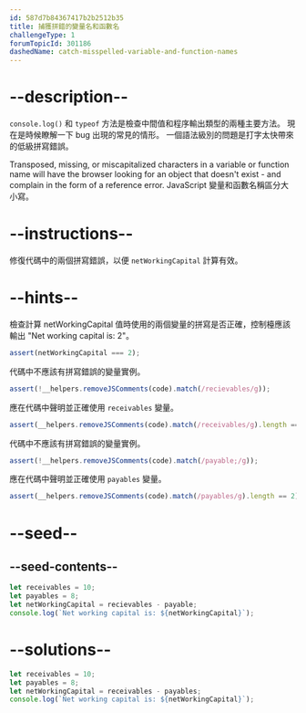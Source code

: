 ```yaml
---
id: 587d7b84367417b2b2512b35
title: 捕獲拼錯的變量名和函數名
challengeType: 1
forumTopicId: 301186
dashedName: catch-misspelled-variable-and-function-names
---
```


# --description--

`console.log()` 和 `typeof` 方法是檢查中間值和程序輸出類型的兩種主要方法。 現在是時候瞭解一下 bug 出現的常見的情形。 一個語法級別的問題是打字太快帶來的低級拼寫錯誤。

Transposed, missing, or miscapitalized characters in a variable or function name will have the browser looking for an object that doesn't exist - and complain in the form of a reference error. JavaScript 變量和函數名稱區分大小寫。

# --instructions--

修復代碼中的兩個拼寫錯誤，以便 `netWorkingCapital` 計算有效。

# --hints--

檢查計算 netWorkingCapital 值時使用的兩個變量的拼寫是否正確，控制檯應該輸出 "Net working capital is: 2"。

```js
assert(netWorkingCapital === 2);
```

代碼中不應該有拼寫錯誤的變量實例。

```js
assert(!__helpers.removeJSComments(code).match(/recievables/g));
```

應在代碼中聲明並正確使用 `receivables` 變量。

```js
assert(__helpers.removeJSComments(code).match(/receivables/g).length == 2);
```

代碼中不應該有拼寫錯誤的變量實例。

```js
assert(!__helpers.removeJSComments(code).match(/payable;/g));
```

應在代碼中聲明並正確使用 `payables` 變量。

```js
assert(__helpers.removeJSComments(code).match(/payables/g).length == 2);
```

# --seed--

## --seed-contents--

```js
let receivables = 10;
let payables = 8;
let netWorkingCapital = recievables - payable;
console.log(`Net working capital is: ${netWorkingCapital}`);
```

# --solutions--

```js
let receivables = 10;
let payables = 8;
let netWorkingCapital = receivables - payables;
console.log(`Net working capital is: ${netWorkingCapital}`);
```
